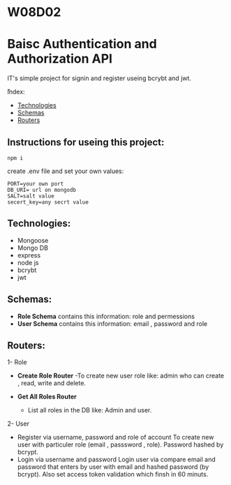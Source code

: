 # W08D02
# Baisc Authentication and Authorization API
IT's simple project for signin and register useing bcrybt and jwt.

ّIndex:
* [Technologies](#technologies)
* [Schemas](#Schemas)
* [Routers](#Routers)

## Instructions for useing this project:
```
npm i  
 ```
create .env file and set your own values:
```
PORT=your own port
DB_URI= url on mongodb
SALT=salt value
secert_key=any secrt value
```

## Technologies:
* Mongoose
* Mongo DB
* express
* node js
* bcrybt
* jwt


## Schemas:
 * **Role Schema**
      contains this information: role and permessions
 * **User Schema**
     contains this information: email , password and role

 ## Routers:
 1- Role 

 * **Create Role Router**
      -To create new user role like: admin who can create , read, write and delete.
      
 * **Get All Roles Router**
      - List all roles in the DB like: Admin and user.

           
           
  
 2- User 
   * Register via username, password and role of account
                To create new user with particuler role (email , passsword , role). Password hashed by bcrypt.
   * Login via username and password
                Login user via compare email and password that enters by user with email and hashed password (by bcrypt). Also set access token validation which finsh in 60 minuts.
   
